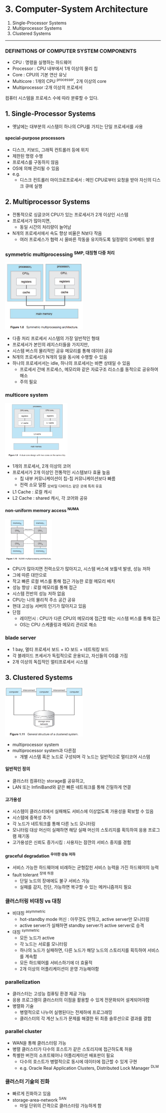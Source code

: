 # 3. Computer-System Architecture

1. Single-Processor Systems
2. Multiprocessor Systems
3. Clustered Systems

---

### DEFINITIONS OF COMPUTER SYSTEM COMPONENTS

- CPU : 명령을 실행하는 하드웨어
- Processor : CPU 내부에서 1개 이상의 물리 칩
- Core : CPU의 기본 연산 유닛
- Multicore : 1개의 CPU <sup>processor</sup>, 2개 이상의 core
- Multiprocessor :2개 이상의 프로세서

컴퓨터 시스템을 프로세스 수에 따라 분류할 수 있다.

## 1. Single-Processor Systems

- 옛날에는 대부분의 시스템이 하나의 CPU를 가지는 단일 프로세서를 사용

#### special-purpose processors

- 디스크, 키보드, 그래픽 컨트롤러 등에 위치
- 제한된 명령 수행
- 프로세스를 구동하지 않음
- OS에 의해 관리될 수 있음
- e.g.
    - 디스크 컨트롤러 마이크로프로세서 : 메인 CPU로부터 요청을 받아 자신의 디스크 큐에 실행

## 2. Multiprocessor Systems

- 전통적으로 싱글코어 CPU가 있는 프로세서가 2개 이상인 시스템
- 프로세서가 많아지면,
    - 동일 시간의 처리량이 늘어남
- N개의 프로세서에서 속도 향상 비율은 N보다 작음
    - 여러 프로세스가 협력 시 올바른 작동을 유지하도록 일정량의 오버헤드 발생

### symmetric multiprocessing <sup>SMP, 대칭형 다중 처리</sup>

<img src="img.png"  width="50%"/>  

- 다중 처리 프로세서 시스템의 가장 일반적인 형태
- 프로세서가 본인의 레지스터들을 가지지만,
- 시스템 버스의 물리적인 공유 메모리를 통해 데이터 공유
- N개의 프로세서가 N개의 일을 동시에 수행할 수 있음
- 하나의 프로세서서는 idle, 하나의 프로세서는 바쁜 상태일 수 있음
    - 프로세서 간에 프로세스, 메모리와 같은 자료구조 리소스를 동적으로 공유하여 해소
    - 주의 필요

### multicore system

<img src="img_1.png"  width="40%"/>  

- 1개의 프로세서, 2개 이상의 코어
- 프로세서가 2개 이상인 전통적인 시스템보다 효율 높음
    - 칩 내부 커뮤니케이션이 칩-칩 커뮤니케이션보다 빠름
    - 전력 소모 덜함 <sub>모바일 디바이스 같은 곳에 특히 유효</sub>
- L1 Cache : 로컬 캐시
- L2 Cache : shared 캐시, 각 코어와 공유

#### non-uniform memory access <sup>NUMA</sup>

<img src="img_2.png"  width="30%"/>  

- CPU가 많아지면 전력소모가 많아지고, 시스템 버스에 보틀넥 발생, 성능 저하
- 그에 따른 대안으로
- 작고 빠른 로컬 버스를 통해 접근 가능한 로컬 메모리 배치
- 성능 향상 : 로컬 메모리를 통해 접근
- 시스템 전반의 성능 저하 없음
- CPU는 나의 물리적 주소 공간 공유
- 현대 고성능 서버의 인기가 많아지고 있음
- 단점
    - 레이턴시 : CPU가 다른 CPU의 메모리에 접근할 때는 시스템 버스를 통해 접근
    - OS는 CPU 스케줄링과 메모리 관리로 해소

### blade server

- 1 bay, 멀티 프로세서 보드 + IO 보드 + 네트워킹 보드
- 각 블레이드 프세서가 독립적으로 운용되고, 자신들의 OS를 가짐
- 2개 이상의 독집적인 멀티프로세서 시스템

## 3. Clustered Systems

<img src="img_3.png"  width="50%"/>  

- multiprocessor system
- multiprocessor system과 다른점
    - 개별 시스템 혹은 노드로 구성되며 각 노드는 일반적으로 멀티코어 시스템

#### 일반적인 정의

- 클러스터 컴퓨터는 storage를 공유하고,
- LAN 또는 InfiniBand와 같은 빠른 네트워크를 통해 긴밀하게 연결

#### 고가용성

- 시스템이 클러스터에서 실패해도 서비스에 이상없도록 가용성을 확보할 수 있음
- 시스템에 중복성 추가
- 각 노드가 네트워크를 통해 다른 노드 모니터링
- 모니터링 대상 머신이 실패하면 해당 실패 머신의 스토리지를 획득하여 응용 프로그램 재기동
- 고가용성은 신뢰도 증가시킴 : 사용자는 잠깐의 서비스 중지를 경험

#### graceful degradation <sup>우아한 성능 저하</sup>

- 서비스 가능한 하드웨어에 비례하는 균형잡힌 서비스 능력을 가진 하드웨어의 능력
- fault tolerant <sup>장애 허용</sup>
    - 단일 노드의 장애에도 불구 서비스 가능
    - 실패를 감지, 진단, 가능하면 복구할 수 있는 메커니즘까지 필요

### 클러스터링 비대칭 vs 대칭

- 비대칭 <sup>asymmetric</sup>
    - hot-standby mode 머신 : 아무것도 안하고, active server만 모니터링
    - active server가 실패하면 standby server가 active server로 승격
- 대칭 <sup>symmetric</sup>
    - 모든 노드가 active
    - 각 노드는 서로를 모니터링
    - 하나의 노드가 실패하면, 다른 노드가 해당 노드의 스토리지를 획득하여 서비스를 계속함
    - 모든 하드웨어를 서비스하기에 더 효율적
    - 2개 이상의 어플리케이션이 운영 가능해야함

### parallelization

- 클러스터는 고성능 컴퓨팅 환경 제공 가능
- 응용 프로그램이 클러스터의 이점을 활용할 수 있게 전문화되어 설계되어야함
- 병렬화 기술
    - 병렬적으로 나누어 실행된다는 전제하에 프로그래밍
    - 클러스터의 각 계산 노드가 문제를 해결한 뒤 최종 솔루션으로 결과를 결합

### parallel cluster

- WAN을 통해 클러스터링 가능
- 병렬 클러스터가 다수의 호스트가 같은 스토리지에 접근하도록 허용
- 특별한 버전의 소프트웨어나 어플리케이션 배포판이 필요
    - 다수의 호스트가 병렬적으로 동시에 데이터에 접근할 수 있게 구현
    - e.g. Oracle Real Application Clusters, Distributed Lock Manager <sup>DLM</sup>

### 클러스터 기술의 진화

- 빠르게 진화하고 있음
- storage-area-network <sup>SAN</sup>
    - 마일 단위의 간격으로 클러스터링 가능하게 함
